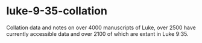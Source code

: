 # luke-9-35-collation
Collation data and notes on over 4000 manuscripts of Luke, over 2500 have currently accessible data and over 2100 of which are extant in Luke 9:35.
